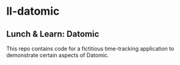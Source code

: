 # ll-datomic
## Lunch &amp; Learn: Datomic
This repo contains code for a fictitious time-tracking application to demonstrate certain aspects of Datomic.
